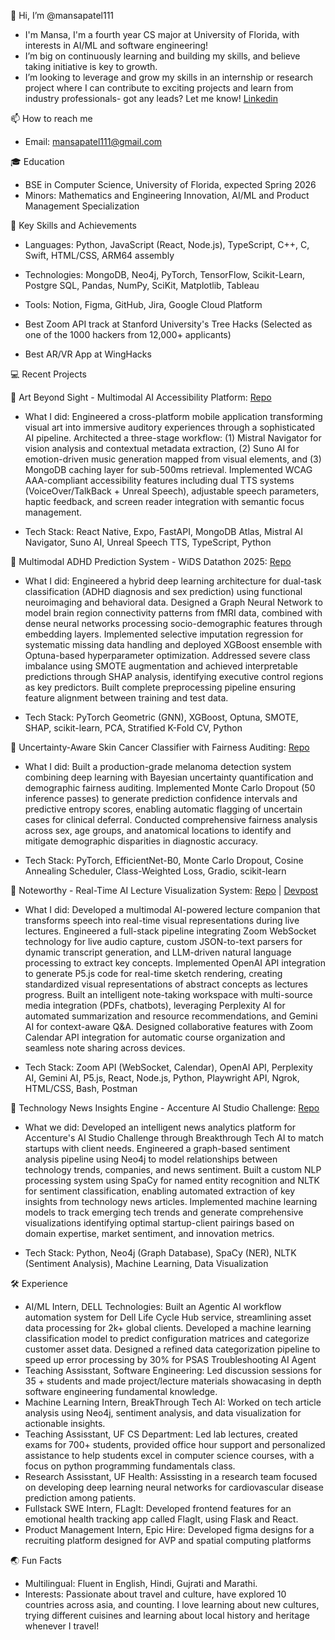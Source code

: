 👋 Hi, I’m @mansapatel111
- I'm Mansa, I'm a fourth year CS major at University of Florida, with interests in AI/ML and software engineering!
- I’m big on continuously learning and building my skills, and believe taking initiative is key to growth.
- I’m looking to leverage and grow my skills in an internship or research project where I can contribute to exciting projects and learn from industry professionals- got any leads? Let me know! [Linkedin](https://www.linkedin.com/in/mansa-patel/)

📫 How to reach me
- Email: mansapatel111@gmail.com 

🎓 Education
- BSE in Computer Science, University of Florida, expected Spring 2026
- Minors: Mathematics and Engineering Innovation, AI/ML and Product Management Specialization 

🌟 Key Skills and Achievements
- Languages: Python, JavaScript (React, Node.js), TypeScript, C++, C, Swift, HTML/CSS, ARM64 assembly
- Technologies: MongoDB,  Neo4j, PyTorch, TensorFlow, Scikit-Learn, Postgre SQL, Pandas, NumPy, SciKit, Matplotlib, Tableau

- Tools: Notion, Figma, GitHub, Jira, Google Cloud Platform
- Best Zoom API track at Stanford University's Tree Hacks (Selected as one of the 1000 hackers from 12,000+ applicants)
- Best AR/VR App at WingHacks 

💻 Recent Projects

🎨 Art Beyond Sight - Multimodal AI Accessibility Platform: [Repo](https://github.com/elinakocarslan/ArtBeyondSight)

- What I did: Engineered a cross-platform mobile application transforming visual art into immersive auditory experiences through a sophisticated AI pipeline. Architected a three-stage workflow: (1) Mistral Navigator for vision analysis and contextual metadata extraction, (2) Suno AI for emotion-driven music generation mapped from visual elements, and (3) MongoDB caching layer for sub-500ms retrieval. Implemented WCAG AAA-compliant accessibility features including dual TTS systems (VoiceOver/TalkBack + Unreal Speech), adjustable speech parameters, haptic feedback, and screen reader integration with semantic focus management.
  
- Tech Stack: React Native, Expo, FastAPI, MongoDB Atlas, Mistral AI Navigator, Suno AI, Unreal Speech TTS, TypeScript, Python


🧠 Multimodal ADHD Prediction System - WiDS Datathon 2025: [Repo](https://github.com/AIStudio-TeamAxons/AI-Studio-WiDS-Team-Axons)

- What I did: Engineered a hybrid deep learning architecture for dual-task classification (ADHD diagnosis and sex prediction) using functional neuroimaging and behavioral data. Designed a Graph Neural Network to model brain region connectivity patterns from fMRI data, combined with dense neural networks processing socio-demographic features through embedding layers. Implemented selective imputation regression for systematic missing data handling and deployed XGBoost ensemble with Optuna-based hyperparameter optimization. Addressed severe class imbalance using SMOTE augmentation and achieved interpretable predictions through SHAP analysis, identifying executive control regions as key predictors. Built complete preprocessing pipeline ensuring feature alignment between training and test data.
  
- Tech Stack: PyTorch Geometric (GNN), XGBoost, Optuna, SMOTE, SHAP, scikit-learn, PCA, Stratified K-Fold CV, Python

🔬 Uncertainty-Aware Skin Cancer Classifier with Fairness Auditing: [Repo](https://github.com/mansapatel111/skin-cancer-classifier)

- What I did: Built a production-grade melanoma detection system combining deep learning with Bayesian uncertainty quantification and demographic fairness auditing. Implemented Monte Carlo Dropout (50 inference passes) to generate prediction confidence intervals and predictive entropy scores, enabling automatic flagging of uncertain cases for clinical deferral. Conducted comprehensive fairness analysis across sex, age groups, and anatomical locations to identify and mitigate demographic disparities in diagnostic accuracy.
  
- Tech Stack: PyTorch, EfficientNet-B0, Monte Carlo Dropout, Cosine Annealing Scheduler, Class-Weighted Loss, Gradio, scikit-learn


🌲 Noteworthy - Real-Time AI Lecture Visualization System: [Repo](https://github.com/arushisharmaa/stanford-tree-hacks-) | [Devpost](https://devpost.com/software/noteworthy-visualize-capture-remember)

- What I did: Developed a multimodal AI-powered lecture companion that transforms speech into real-time visual representations during live lectures. Engineered a full-stack pipeline integrating Zoom WebSocket technology for live audio capture, custom JSON-to-text parsers for dynamic transcript generation, and LLM-driven natural language processing to extract key concepts. Implemented OpenAI API integration to generate P5.js code for real-time sketch rendering, creating standardized visual representations of abstract concepts as lectures progress. Built an intelligent note-taking workspace with multi-source media integration (PDFs, chatbots), leveraging Perplexity AI for automated summarization and resource recommendations, and Gemini AI for context-aware Q&A. Designed collaborative features with Zoom Calendar API integration for automatic course organization and seamless note sharing across devices.
  
- Tech Stack: Zoom API (WebSocket, Calendar), OpenAI API, Perplexity AI, Gemini AI, P5.js, React, Node.js, Python, Playwright API, Ngrok, HTML/CSS, Bash, Postman

🏢 Technology News Insights Engine - Accenture AI Studio Challenge: [Repo](https://github.com/oyu-e/btt-accenture1c/tree/main)
- What we did: Developed an intelligent news analytics platform for Accenture's AI Studio Challenge through Breakthrough Tech AI to match startups with client needs. Engineered a graph-based sentiment analysis pipeline using Neo4j to model relationships between technology trends, companies, and news sentiment. Built a custom NLP processing system using SpaCy for named entity recognition and NLTK for sentiment classification, enabling automated extraction of key insights from technology news articles. Implemented machine learning models to track emerging tech trends and generate comprehensive visualizations identifying optimal startup-client pairings based on domain expertise, market sentiment, and innovation metrics.
  
- Tech Stack: Python, Neo4j (Graph Database), SpaCy (NER), NLTK (Sentiment Analysis), Machine Learning, Data Visualization

🛠️ Experience
- AI/ML Intern, DELL Technologies: Built an Agentic AI workflow automation system for Dell Life Cycle Hub service, streamlining asset data processing for 2k+  global clients. Developed a machine learning classification model to predict configuration matrices and categorize customer asset data. Designed a refined data categorization pipeline to speed up error processing by 30% for PSAS Troubleshooting AI Agent
- Teaching Assisstant, Software Engineering: Led discussion sessions for 35 + students and made project/lecture materials showacasing in depth software engineering fundamental knowledge. 
- Machine Learning Intern, BreakThrough Tech AI: Worked on tech article analysis using Neo4j, sentiment analysis, and data visualization for actionable insights.
- Teaching Assisstant, UF CS Department: Led lab lectures, created exams for 700+ students, provided office hour support and personalized assistance to help students excel in computer 
  science courses, with a focus on python programming fundamentals class.
- Research Assisstant, UF Health: Assissting in a research team focused on developing deep learning neural networks for cardiovascular disease prediction among patients.
- Fullstack SWE Intern, FLagIt: Developed frontend features for an emotional health tracking app called FlagIt, using Flask and React.
- Product Management Intern, Epic Hire: Developed figma designs for a recruiting platform designed for AVP and spatial computing platforms

🌏 Fun Facts
- Multilingual: Fluent in English, Hindi, Gujrati and Marathi.
- Interests: Passionate about travel and culture, have explored 10 countries across asia, and counting. I love learning about new cultures, trying different cuisines and learning about local history and heritage whenever I travel!




